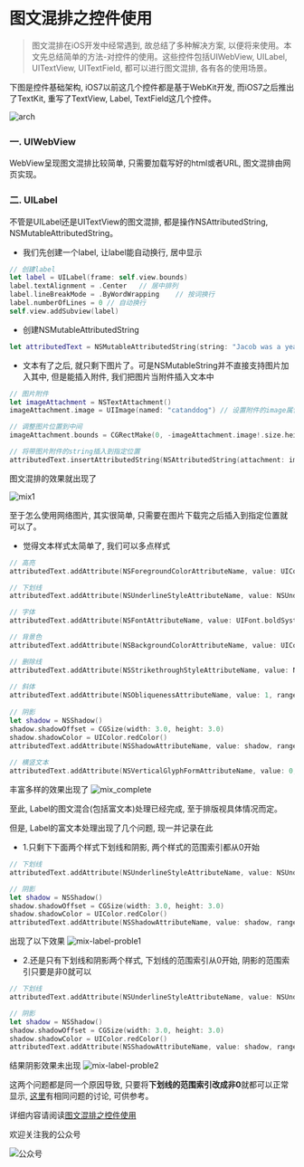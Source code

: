 # 图文混排之控件使用
> 图文混排在iOS开发中经常遇到, 故总结了多种解决方案, 以便将来使用。本文先总结简单的方法-对控件的使用。这些控件包括UIWebView, UILabel, UITextView, UITextField, 都可以进行图文混排, 各有各的使用场景。

下图是控件基础架构, iOS7以前这几个控件都是基于WebKit开发, 而iOS7之后推出了TextKit, 重写了TextView, Label, TextField这几个控件。

![arch](https://developer.apple.com/library/ios/documentation/StringsTextFonts/Conceptual/TextAndWebiPhoneOS/Art/text_kit_arch_2x.png)

### 一. UIWebView
WebView呈现图文混排比较简单, 只需要加载写好的html或者URL, 图文混排由网页实现。

### 二. UILabel
不管是UILabel还是UITextView的图文混排, 都是操作NSAttributedString, NSMutableAttributedString。

- 我们先创建一个label, 让label能自动换行, 居中显示

```swift
// 创建label
let label = UILabel(frame: self.view.bounds)
label.textAlignment = .Center   // 居中排列
label.lineBreakMode = .ByWordWrapping    // 按词换行
label.numberOfLines = 0	// 自动换行
self.view.addSubview(label)
```

- 创建NSMutableAttributedString

```swift
let attributedText = NSMutableAttributedString(string: "Jacob was a year and a half older than I and seemed to enjoy reading my gestures and translating my needs to adults. He ensured that cartoons were viewed, cereal was served, and that all bubbles were stirred out of any remotely bubbly beverage intended for me. In our one-bedroom apartment in southern New Jersey, we didn’t have many toys. But I had a big brother and Jacob had a baby sister. We were ignorant of all the pressed plastic playthings we didn’t have.")
```

- 文本有了之后, 就只剩下图片了。可是NSMutableString并不直接支持图片加入其中, 但是能插入附件, 我们把图片当附件插入文本中

```swift
// 图片附件
let imageAttachment = NSTextAttachment()
imageAttachment.image = UIImage(named: "catanddog") // 设置附件的image属性

// 调整图片位置到中间
imageAttachment.bounds = CGRectMake(0, -imageAttachment.image!.size.height / 2, imageAttachment.image!.size.width, imageAttachment.image!.size.height)

// 将带图片附件的string插入到指定位置
attributedText.insertAttributedString(NSAttributedString(attachment: imageAttachment), atIndex: 50)
```

图文混排的效果就出现了

![mix1](http://oc3j5gzq3.bkt.clouddn.com/2016-08-19-mix_label_1.jpeg)

至于怎么使用网络图片, 其实很简单, 只需要在图片下载完之后插入到指定位置就可以了。

- 觉得文本样式太简单了, 我们可以多点样式

```swift
// 高亮
attributedText.addAttribute(NSForegroundColorAttributeName, value: UIColor.redColor(), range: NSMakeRange(0, 3))

// 下划线
attributedText.addAttribute(NSUnderlineStyleAttributeName, value: NSUnderlineStyle.StyleSingle.rawValue, range: NSMakeRange(0, 10))

// 字体
attributedText.addAttribute(NSFontAttributeName, value: UIFont.boldSystemFontOfSize(50), range: NSMakeRange(20, 10))

// 背景色
attributedText.addAttribute(NSBackgroundColorAttributeName, value: UIColor.yellowColor(), range: NSMakeRange(30, 10))

// 删除线
attributedText.addAttribute(NSStrikethroughStyleAttributeName, value: NSUnderlineStyle.StyleSingle.rawValue, range: NSMakeRange(120, 20))
   
// 斜体
attributedText.addAttribute(NSObliquenessAttributeName, value: 1, range: NSMakeRange(100, 10))
   
// 阴影
let shadow = NSShadow()
shadow.shadowOffset = CGSize(width: 3.0, height: 3.0)
shadow.shadowColor = UIColor.redColor()
attributedText.addAttribute(NSShadowAttributeName, value: shadow, range: NSMakeRange(0, 15))
   
// 横竖文本
attributedText.addAttribute(NSVerticalGlyphFormAttributeName, value: 0, range: NSMakeRange(70, 10))
```
丰富多样的效果出现了
![mix_complete](http://oc3j5gzq3.bkt.clouddn.com/2016-08-22-mix_complete.png)

至此, Label的图文混合(包括富文本)处理已经完成, 至于排版视具体情况而定。

但是, Label的富文本处理出现了几个问题, 现一并记录在此

- 1.只剩下下面两个样式下划线和阴影, 两个样式的范围索引都从0开始

```swift
// 下划线
attributedText.addAttribute(NSUnderlineStyleAttributeName, value: NSUnderlineStyle.StyleSingle.rawValue, range: NSMakeRange(0, 10))

// 阴影
let shadow = NSShadow()
shadow.shadowOffset = CGSize(width: 3.0, height: 3.0)
shadow.shadowColor = UIColor.redColor()
attributedText.addAttribute(NSShadowAttributeName, value: shadow, range: NSMakeRange(0, 15))
```

出现了以下效果
![mix-label-proble1](http://oc3j5gzq3.bkt.clouddn.com/2016-08-22-mix-label-problem1.jpg)

- 2.还是只有下划线和阴影两个样式, 下划线的范围索引从0开始, 阴影的范围索引只要是非0就可以

```swift
// 下划线
attributedText.addAttribute(NSUnderlineStyleAttributeName, value: NSUnderlineStyle.StyleSingle.rawValue, range: NSMakeRange(0, 10))

// 阴影
let shadow = NSShadow()
shadow.shadowOffset = CGSize(width: 3.0, height: 3.0)
shadow.shadowColor = UIColor.redColor()
attributedText.addAttribute(NSShadowAttributeName, value: shadow, range: NSMakeRange(100, 15))
```
结果阴影效果未出现
![mix-label-proble2](http://oc3j5gzq3.bkt.clouddn.com/2016-08-22-mix-label-problem2.png)

这两个问题都是同一个原因导致, 只要将**下划线的范围索引改成非0**就都可以正常显示, [这里](http://stackoverflow.com/questions/23438677/nsattributedstring-not-working-does-not-appear-when-compiled-for-distribution)有相同问题的讨论, 可供参考。

详细内容请阅读[图文混排之控件使用](http://www.jianshu.com/p/7d38c4346f66)

欢迎关注我的公众号

![公众号](http://oc3j5gzq3.bkt.clouddn.com/2016-08-26-wechat_qrcode_300.jpg)


